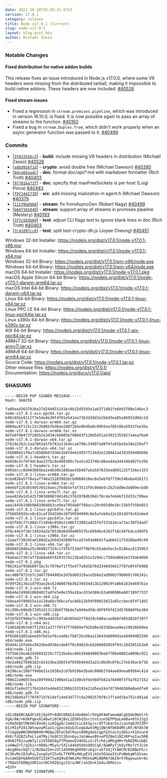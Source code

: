```yaml
---
date: 2021-10-20T20:26:21.675Z
version: 17.0.1
category: release
title: Node v17.0.1 (Current)
slug: node-v17-0-1
layout: blog-post.hbs
author: Michaël Zasso
---
```


### Notable Changes

#### Fixed distribution for native addon builds

This release fixes an issue introduced in Node.js v17.0.0, where some V8 headers
were missing from the distributed tarball, making it impossible to build native
addons. These headers are now included. [#40526](https://github.com/nodejs/node/pull/40526)

#### Fixed stream issues

* Fixed a regression in `stream.promises.pipeline`, which was introduced in version
  16.10.0, is fixed. It is now possible again to pass an array of streams to the
  function. [#40193](https://github.com/nodejs/node/pull/40193)
* Fixed a bug in `stream.Duplex.from`, which didn't work properly when an async
  generator function was passed to it. [#40499](https://github.com/nodejs/node/pull/40499)

### Commits

* [[`3f033556c3`](https://github.com/nodejs/node/commit/3f033556c3)] - **build**: include missing V8 headers in distribution (Michaël Zasso) [#40526](https://github.com/nodejs/node/pull/40526)
* [[`adbd92ef1d`](https://github.com/nodejs/node/commit/adbd92ef1d)] - **crypto**: avoid double free (Michael Dawson) [#40380](https://github.com/nodejs/node/pull/40380)
* [[`8dce85aadc`](https://github.com/nodejs/node/commit/8dce85aadc)] - **doc**: format doc/api/\*.md with markdown formatter (Rich Trott) [#40403](https://github.com/nodejs/node/pull/40403)
* [[`977016a72f`](https://github.com/nodejs/node/commit/977016a72f)] - **doc**: specify that maxFreeSockets is per host (Luigi Pinca) [#40483](https://github.com/nodejs/node/pull/40483)
* [[`f9f2442739`](https://github.com/nodejs/node/commit/f9f2442739)] - **src**: add missing inialization in agent.h (Michael Dawson) [#40379](https://github.com/nodejs/node/pull/40379)
* [[`111f0bd9b6`](https://github.com/nodejs/node/commit/111f0bd9b6)] - **stream**: fix fromAsyncGen (Robert Nagy) [#40499](https://github.com/nodejs/node/pull/40499)
* [[`b84f101049`](https://github.com/nodejs/node/commit/b84f101049)] - **stream**: support array of streams in promises pipeline (Mestery) [#40193](https://github.com/nodejs/node/pull/40193)
* [[`3f7c503b69`](https://github.com/nodejs/node/commit/3f7c503b69)] - **test**: adjust CLI flags test to ignore blank lines in doc (Rich Trott) [#40403](https://github.com/nodejs/node/pull/40403)
* [[`7c42d9fcc6`](https://github.com/nodejs/node/commit/7c42d9fcc6)] - **test**: split test-crypto-dh.js (Joyee Cheung) [#40451](https://github.com/nodejs/node/pull/40451)

Windows 32-bit Installer: https://nodejs.org/dist/v17.0.1/node-v17.0.1-x86.msi \
Windows 64-bit Installer: https://nodejs.org/dist/v17.0.1/node-v17.0.1-x64.msi \
Windows 32-bit Binary: https://nodejs.org/dist/v17.0.1/win-x86/node.exe \
Windows 64-bit Binary: https://nodejs.org/dist/v17.0.1/win-x64/node.exe \
macOS 64-bit Installer: https://nodejs.org/dist/v17.0.1/node-v17.0.1.pkg \
macOS Apple Silicon 64-bit Binary: https://nodejs.org/dist/v17.0.1/node-v17.0.1-darwin-arm64.tar.gz \
macOS Intel 64-bit Binary: https://nodejs.org/dist/v17.0.1/node-v17.0.1-darwin-x64.tar.gz \
Linux 64-bit Binary: https://nodejs.org/dist/v17.0.1/node-v17.0.1-linux-x64.tar.xz \
Linux PPC LE 64-bit Binary: https://nodejs.org/dist/v17.0.1/node-v17.0.1-linux-ppc64le.tar.xz \
Linux s390x 64-bit Binary: https://nodejs.org/dist/v17.0.1/node-v17.0.1-linux-s390x.tar.xz \
AIX 64-bit Binary: https://nodejs.org/dist/v17.0.1/node-v17.0.1-aix-ppc64.tar.gz \
ARMv7 32-bit Binary: https://nodejs.org/dist/v17.0.1/node-v17.0.1-linux-armv7l.tar.xz \
ARMv8 64-bit Binary: https://nodejs.org/dist/v17.0.1/node-v17.0.1-linux-arm64.tar.xz \
Source Code: https://nodejs.org/dist/v17.0.1/node-v17.0.1.tar.gz \
Other release files: https://nodejs.org/dist/v17.0.1/ \
Documentation: https://nodejs.org/docs/v17.0.1/api/

### SHASUMS

```
-----BEGIN PGP SIGNED MESSAGE-----
Hash: SHA256

fa09aa43637816e27d240d551416c8b32d5503e1a6371d01fe60d3700e146ec3  node-v17.0.1-aix-ppc64.tar.gz
b49c65be9112f7e5de4e39f4f01e541ee73b3d28d3e2bbd3ea85a86952d0dc2d  node-v17.0.1-darwin-arm64.tar.gz
d004ac6f115c23c2686b7bd8ae2d072b5e8b49a0c09b5eaf85c0ba5931fee35e  node-v17.0.1-darwin-arm64.tar.xz
0dfe6f904f3f20652e3d34c60885b790603f120d5d51a53031355827a4eaf6a9  node-v17.0.1-darwin-x64.tar.gz
27614e262c2aa7863a5fbf82a11b4eca4706c34897ad974fa91be5e38e220af7  node-v17.0.1-darwin-x64.tar.xz
156000451f0a7c058bb67d30e1b4fde624557f234d2e238042a43d3959486b96  node-v17.0.1-headers.tar.gz
9d450c41f9f4dc9ae237bc8e409389c7ea5cd2374bc86ee44a34434b492fe35b  node-v17.0.1-headers.tar.xz
b993eccc0d493065ba1e4b30e189bae43b9d7aba587625eed891125f316e1333  node-v17.0.1-linux-arm64.tar.gz
6cbd83ba5778a1af740a152839026cbd068610ec6e5ebf67739e546eba426171  node-v17.0.1-linux-arm64.tar.xz
e9e6bf1263b549576519aec2fb4b5efaf3513f0c00de5c2b25dd0e3dd09ecbd0  node-v17.0.1-linux-armv7l.tar.gz
1eae82da1d14257903d8087d4145c3f61970db36dcf8c4e7e646f13d33c799ee  node-v17.0.1-linux-armv7l.tar.xz
aaa1445b1d8b988196d6b3ce9ea795da8ff68acc20c665d0e16c33b5f558e853  node-v17.0.1-linux-ppc64le.tar.gz
3f5665b92bce8c81caf35d1b0e10f59594499c8e5afeb8a12e101dd7dc62e6ed  node-v17.0.1-linux-ppc64le.tar.xz
4c03f04c77c88dcf110ebc858e2140bf23081ad25f6f531634ca73ac38f54ad7  node-v17.0.1-linux-s390x.tar.gz
df8c44e3f10c14924a2b78530a6dd9e08557bc6694bc6342f18cd4fbdca30dfb  node-v17.0.1-linux-s390x.tar.xz
c2aaef730245ad180d2a2b9d2d2806feca57e93e0691faabb41175d26bed9c89  node-v17.0.1-linux-x64.tar.gz
30484910d6a25c96902f329c1fdfb753ddff9bf8c65a6e5ec5c818bac8135953  node-v17.0.1-linux-x64.tar.xz
f8a6ae27367af79ab0a6878203574123ba82b1e329dcc750da8662e370a646b6  node-v17.0.1.pkg
f06242a7958b89f1bc3c7070af1ff5e477a9d3b76d2348456617f87e8f4f6988  node-v17.0.1.tar.gz
6ec480f872cb7c34877044985e3d7bd89329ace5b8e2ad90b57980601786341c  node-v17.0.1.tar.xz
97d9f26136a1d793ae2bc62400876b36239d34d13b220029fa0b6183b4697b1e  node-v17.0.1-win-x64.7z
0b644e2499018884027a0fe5e0e159a18acd33e500c63a89898ba687189f7337  node-v17.0.1-win-x64.zip
7d4eaa5f80955a1a110a6bc56bcafacb6b12b59f09023022a85ccbec8f4f1dd1  node-v17.0.1-win-x86.7z
91c99bc60bdb71052d13119b9f78bde7a949ed58cd0f0f6f413d570860f6e384  node-v17.0.1-win-x86.zip
bf28fb5f946e7cc993e4dd35d7a0305bd2ff8d19cb80acae8b8f405d810f397f  node-v17.0.1-x64.msi
f1465db9bfe87f12911a277f8f47f76b69ef92bd8e10336beaa9ea19616b60ee  node-v17.0.1-x86.msi
9f85861d85abeeb5fbd1ef6cea6bc7b672bc66aa13643e609941ee84b9402596  win-x64/node.exe
95d44c197ebbc042dbed838ecde8f78c8902dc6d266605859f93c28d2051b3e0  win-x64/node.lib
7375b619ea62d36693235c7f22ba5ec66b394849003be6f706e0062a089bc922  win-x64/node_pdb.7z
7de2e8627898182c81424ba19b554f859b944d3a22c8bd9c8fbc27eb38acbf3b  win-x64/node_pdb.zip
24296cec10bff94bb31e1038a2cd7b9296e3ba8c000b27d4ae69eea69564c41d  win-x86/node.exe
708622a96033ea289f09421906e51a32d0cbfde560fb82a78498f3f5a7617152  win-x86/node.lib
082e71e8e3717642d43a4de832206b333192e21d5ea24a7d7304b588e0a4dfe0  win-x86/node_pdb.7z
0923dbe6af7787071b761def14e63d777c6a2082576f8c1ffa4d1ba752c481ad  win-x86/node_pdb.zip
-----BEGIN PGP SIGNATURE-----

iQIzBAEBCAAdFiEEj8yhP+8dDC6RAI4Jdw96mlrhVgAFAmFwewAACgkQdw96mlrh
VgA/8A/+KdkPqmx0iAbwti6CWjBxL2DSKhd3nritntzunSQTPQaLmeBa+0lhJ1g3
+LMa5kQOlMbXHl0Ve0jzy0ZgpO/JomdJziLkkSpjsrdYTv6arOxJjauVqOJPZZRY
81cMIxP281JWtowvwM1aoI/g2ecbOuQJCeqG4wVsMgjQWjNfbK84MtiRF/NfAh7W
t7iAgOpWHCWHXW0XR+MQApJQTeCOdlRazn88RgXm1cqpFpStoLhjdQSs+X1Enund
HVKrfd2BZiPeLlv4fMyjYp9F2t2Osn6yvJoLWewnBVveP9Z8m3iNZzRP+pIax5RB
e9hNJfDJzudW7ylz2VIO8V8gfTPUemoEV4H3LuIrZlrh6jdMVgUM+YbROZMxSbBC
ivkWwZ+T/gIbi+rOO0o/M5yn/5XIi44k8Sb9sQ9SCqE/8aWPyfjk6yYNsfzYJc2e
+Aeg8HscUqT/1/NzDw3Im+zUl145H96qbM5NruEqJrukTS4jYtA8CM/B28NoFh/c
6C36vMxlDJoRsLIongXaYZSn6LTfKPRx4HLpEVSjkUx5EGewIXsPuNmbgWlGVsmc
XvimmSDY6ARHSUbT315KTtwXQ9vQYW6iMvrMSVowMiB6MA7d6I9rhT0qwswxb+9x
r79QaSFQ0BgSURIoxtBCh0ZQigz32raJNF/s6Z6nkI64uJDRUis=
=QJX+
-----END PGP SIGNATURE-----

```
